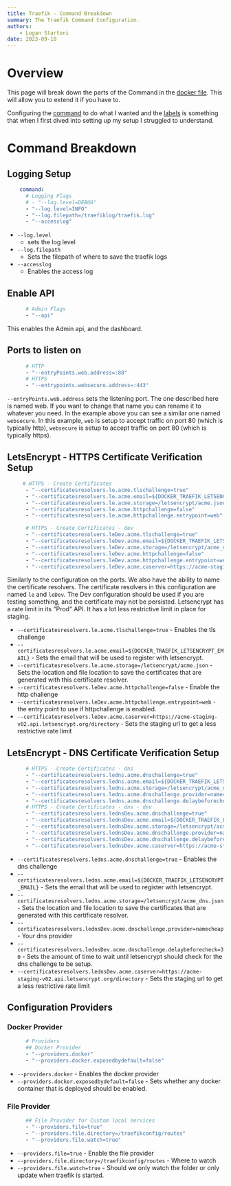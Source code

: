 ```yaml
---
title: Traefik - Command Breakdown
summary: The Traefik Command Configuration.
authors:
    - Logan Startoni
date: 2023-09-10
---
```

# Overview
This page will break down the parts of the Command in the  [docker file](Docker%3A%20All%20Together%20Now.md). This will allow you to extend it if you have to. 

Configuring the [command](Docker%3A%20Command%20Breakdown.md) to do what I wanted and the [labels](Docker%3A%20Labels%20Breakdown.md) is something that when I first dived into setting up my setup I struggled to understand. 

# Command Breakdown
## Logging Setup
```yaml
    command:
      # Logging Flags
      # - "--log.level=DEBUG"
      - "--log.level=INFO"
      - "--log.filepath=/traefiklog/traefik.log"
      - "--accesslog"
```
- `--log.level` 
    - sets the log level
- `--log.filepath`
    - Sets the filepath of where to save the traefik logs
- `--accesslog`
    - Enables the access log


## Enable API
```yaml
      # Admin Flags
      - "--api"
```
This enables the Admin api, and the dashboard.

## Ports to listen on
```yaml
      # HTTP
      - "--entryPoints.web.address=:80"
      # HTTPS
      - "--entrypoints.websecure.address=:443"
```
`--entryPoints.web.address` sets the listening port. The one described here is named web. If you want to change that name you can rename it to whatever you need. In the example above you can see a similar one named `websecure`. In this example, `web` is setup to accept traffic on port 80 (which is typically http),  `websecure` is setup to accept traffic on port 80 (which is typically https). 

## LetsEncrypt - HTTPS Certificate Verification Setup
```yaml
     # HTTPS - Create Certificates
      - "--certificatesresolvers.le.acme.tlschallenge=true"
      - "--certificatesresolvers.le.acme.email=${DOCKER_TRAEFIK_LETSENCRYPT_EMAIL}"
      - "--certificatesresolvers.le.acme.storage=/letsencrypt/acme.json"
      - "--certificatesresolvers.le.acme.httpchallenge=false"
      - "--certificatesresolvers.le.acme.httpchallenge.entrypoint=web"

      # HTTPS - Create Certificates - dev
      - "--certificatesresolvers.leDev.acme.tlschallenge=true"
      - "--certificatesresolvers.leDev.acme.email=${DOCKER_TRAEFIK_LETSENCRYPT_EMAIL}"
      - "--certificatesresolvers.leDev.acme.storage=/letsencrypt/acme_dev.json"
      - "--certificatesresolvers.leDev.acme.httpchallenge=false"
      - "--certificatesresolvers.leDev.acme.httpchallenge.entrypoint=web"
      - "--certificatesresolvers.leDev.acme.caserver=https://acme-staging-v02.api.letsencrypt.org/directory"
```
Similarly to the configuration on the ports. We also have the ability to name the certificate resolvers. The certificate resolvers in this configuration are named `le` and `leDev`. The Dev configuration should be used if you are testing something, and the certificate may not be persisted. Letsencrypt has a rate limit in its "Prod"  API. It has a lot less restrictive limit in place for staging. 

- `--certificatesresolvers.le.acme.tlschallenge=true` - Enables the tls challenge
- `--certificatesresolvers.le.acme.email=${DOCKER_TRAEFIK_LETSENCRYPT_EMAIL}` - Sets the email that will be used to register with letsencrypt. 
- `--certificatesresolvers.le.acme.storage=/letsencrypt/acme.json` - Sets the location and file location to save the certificates that are generated with this certificate resolver.
- `--certificatesresolvers.leDev.acme.httpchallenge=false` - Enable the http challenge
- `--certificatesresolvers.leDev.acme.httpchallenge.entrypoint=web` - the entry point to use if httpchallenge is enabled.
- `--certificatesresolvers.leDev.acme.caserver=https://acme-staging-v02.api.letsencrypt.org/directory` - Sets the staging url to get a less restrictive rate limit

## LetsEncrypt - DNS Certificate Verification Setup
```yaml
      # HTTPS - Create Certificates - dns
      - "--certificatesresolvers.ledns.acme.dnschallenge=true"
      - "--certificatesresolvers.ledns.acme.email=${DOCKER_TRAEFIK_LETSENCRYPT_EMAIL}"
      - "--certificatesresolvers.ledns.acme.storage=/letsencrypt/acme_dns.json"
      - "--certificatesresolvers.ledns.acme.dnschallenge.provider=namecheap"
      - "--certificatesresolvers.ledns.acme.dnschallenge.delaybeforecheck=30"
      # HTTPS - Create Certificates - dns - dev
      - "--certificatesresolvers.lednsDev.acme.dnschallenge=true"
      - "--certificatesresolvers.lednsDev.acme.email=${DOCKER_TRAEFIK_LETSENCRYPT_EMAIL}"
      - "--certificatesresolvers.lednsDev.acme.storage=/letsencrypt/acme_dev_dns.json"
      - "--certificatesresolvers.lednsDev.acme.dnschallenge.provider=namecheap"
      - "--certificatesresolvers.lednsDev.acme.dnschallenge.delaybeforecheck=30"
      - "--certificatesresolvers.lednsDev.acme.caserver=https://acme-staging-v02.api.letsencrypt.org/directory"
```
- `--certificatesresolvers.ledns.acme.dnschallenge=true` - Enables the dns challenge
- `--certificatesresolvers.ledns.acme.email=${DOCKER_TRAEFIK_LETSENCRYPT_EMAIL}` - Sets the email that will be used to register with letsencrypt.
- `--certificatesresolvers.ledns.acme.storage=/letsencrypt/acme_dns.json` -  Sets the location and file location to save the certificates that are generated with this certificate resolver.
- `--certificatesresolvers.lednsDev.acme.dnschallenge.provider=namecheap` - Your dns provider
- `--certificatesresolvers.lednsDev.acme.dnschallenge.delaybeforecheck=30` - Sets the amount of time to wait until letsencrypt should check for the dns challenge to be setup.
- `--certificatesresolvers.lednsDev.acme.caserver=https://acme-staging-v02.api.letsencrypt.org/directory` - Sets the staging url to get a less restrictive rate limit

## Configuration Providers
### Docker Provider
```yaml
      # Providers
      ## Docker Provider
      - "--providers.docker"
      - "--providers.docker.exposedbydefault=false"
```
- `--providers.docker` - Enables the docker provider
- `--providers.docker.exposedbydefault=false` - Sets whether any docker container that is deployed should be enabled. 

### File Provider
```yaml
      ## File Provider for Custom local services
      - "--providers.file=true"
      - "--providers.file.directory=/traefikconfig/routes"
      - "--providers.file.watch=true"
```
- `--providers.file=true` - Enable the file provider
- `--providers.file.directory=/traefikconfig/routes` - Where to watch 
- `--providers.file.watch=true` - Should we only watch the folder or only update when traefik is started.


